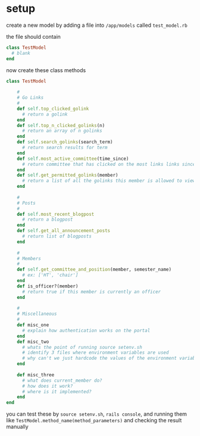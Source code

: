 # setup 

create a new model by adding a file into `/app/models` called `test_model.rb`

the file should contain

```ruby
class TestModel
  # blank
end
```

now create these class methods

```ruby
class TestModel
    
    #
    # Go Links
    #
    def self.top_clicked_golink
      # return a golink
    end
    def self.top_n_clicked_golinks(n)
      # return an array of n golinks
    end
    def self.search_golinks(search_term)
      # return search results for term
    end
    def self.most_active_committee(time_since)
      # return committee that has clicked on the most links links since time_since
    end
    def self.get_permitted_golinks(member)
      # return a list of all the golinks this member is allowed to view
    end
    
    #
    # Posts
    #
    def self.most_recent_blogpost
      # return a blogpost
    end
    def self.get_all_announcement_posts
      # return list of blogposts
    end
    
    #
    # Members
    #
    def self.get_committee_and_position(member, semester_name)
      # ex: ['HT', 'chair']
    end
    def is_officer?(member)
      # return true if this member is currently an officer
    end
    
    #
    # Miscellaneous
    #
    def misc_one
      # explain how authentication works on the portal
    end
    def misc_two
      # whats the point of running source setenv.sh
      # identify 3 files where environment variables are used
      # why can't we just hardcode the values of the environment variables there
    end
    
    def misc_three
      # what does current_member do? 
      # how does it work?
      # where is it implemented?
    end
end
```

you can test these by `source setenv.sh`, `rails console`, and running them like `TestModel.method_name(method_parameters)` and checking the result manually

    
